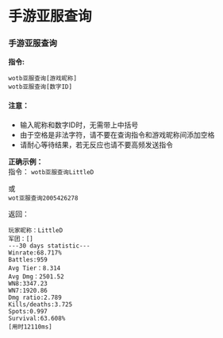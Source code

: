 # 手游亚服查询

### 手游亚服查询
**指令:**

```wotb亚服查询[游戏昵称]```  
```wotb亚服查询[数字ID]```


#### 注意：
* 输入昵称和数字ID时，无需带上中括号
* 由于空格是非法字符，请不要在查询指令和游戏昵称间添加空格
* 请耐心等待结果，若无反应也请不要高频发送指令

**正确示例：**  
指令：
```wotb亚服查询LittleD``` 

或  
```wot亚服查询2005426278```


返回：

```
玩家昵称：LittleD 
军团：[]  
---30 days statistic---  
Winrate:68.717%  
Battles:959  
Avg Tier：8.314  
Avg Dmg：2501.52  
WN8:3347.23  
WN7:1920.86  
Dmg ratio:2.789  
Kills/deaths:3.725  
Spots:0.997  
Survival:63.608%  
[用时12110ms]
```